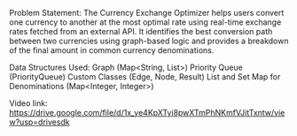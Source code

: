 Problem Statement:
The Currency Exchange Optimizer helps users convert one currency to another at the most optimal rate using real-time exchange rates fetched from an external API. It identifies the best conversion path between two currencies using graph-based logic and provides a breakdown of the final amount in common currency denominations.

Data Structures Used:
Graph (Map<String, List<Edge>>)
Priority Queue (PriorityQueue<Node>)
Custom Classes (Edge, Node, Result)
List and Set
Map for Denominations (Map<Integer, Integer>)

Video link:
https://drive.google.com/file/d/1x_ye4KpXTyi8pwXTmPhNKmfVJitTxntw/view?usp=drivesdk
